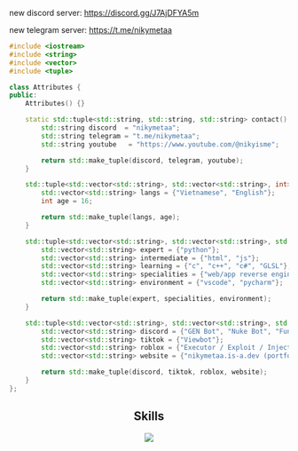 new discord server: https://discord.gg/J7AjDFYA5m

new telegram server: https://t.me/nikymetaa

```c++
#include <iostream>
#include <string>
#include <vector>
#include <tuple>

class Attributes {
public:
    Attributes() {}

    static std::tuple<std::string, std::string, std::string> contact() {
        std::string discord  = "nikymetaa";
        std::string telegram = "t.me/nikymetaa";
        std::string youtube   = "https://www.youtube.com/@nikyisme";

        return std::make_tuple(discord, telegram, youtube);
    }

    std::tuple<std::vector<std::string>, std::vector<std::string>, int> life() {
        std::vector<std::string> langs = {"Vietnamese", "English"};
        int age = 16;

        return std::make_tuple(langs, age);
    }

    std::tuple<std::vector<std::string>, std::vector<std::string>, std::vector<std::string>> coding() {
        std::vector<std::string> expert = {"python"};
        std::vector<std::string> intermediate = {"html", "js"};
        std::vector<std::string> learning = {"c", "c++", "c#", "GLSL"};
        std::vector<std::string> specialities = {"web/app reverse engineering", "fast learner", "skidding"};
        std::vector<std::string> environment = {"vscode", "pycharm"};

        return std::make_tuple(expert, specialities, environment);
    }

    std::tuple<std::vector<std::string>, std::vector<std::string>, std::vector<std::string>, std::vector<std::string>, std::vector<std::string>> projects() {
        std::vector<std::string> discord = {"GEN Bot", "Nuke Bot", "Fun Casino Bot"};
        std::vector<std::string> tiktok = {"Viewbot"};
        std::vector<std::string> roblox = {"Executor / Exploit / Injector"};
        std::vector<std::string> website = {"nikymetaa.is-a.dev (portfolio)", "nikywelcome.is-a.dev (python IDE)"};

        return std::make_tuple(discord, tiktok, roblox, website);
    }
};
```
<h2 align="center">Skills </h2>

<p align="center">
  <a href="https://skillicons.dev">
    <img src="https://skillicons.dev/icons?i=python,vscode,pycharm,c,js,html" />
  </a>
</p>

<p href="https://discord.gg/J7AjDFYA5m" align="center">
    <img alt="" src=https://github-readme-stats.vercel.app/api?username=nikyy2&show_icons=true&theme=tokyonight>
</p>


